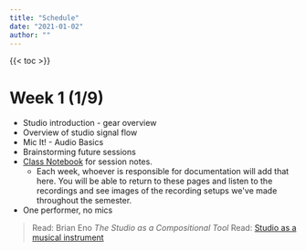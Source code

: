 ```yaml
---
title: "Schedule"
date: "2021-01-02"
author: ""
---
```


{{< toc >}}

# Week 1 (1/9)

- Studio introduction - gear overview
- Overview of studio signal flow
- Mic It! - Audio Basics
- Brainstorming future sessions
- [Class Notebook](https://dakotastateuniversity-my.sharepoint.com/:o:/g/personal/tate_carson_dsu_edu/EpqToghGiLlHs8uPcTDLZNUBTtNnx9OYDQkXYAtyt-QnYQ?e=VXcjaT) for session notes.
  - Each week, whoever is responsible for documentation will add that here. You will be able to return to these pages and listen to the recordings and see images of the recording setups we've made throughout the semester.
- One performer, no mics

> Read: Brian Eno _The Studio as a Compositional Tool_
> Read: [Studio as a musical instrument](https://www.ableton.com/en/blog/studio-as-an-instrument-part-1/?mtm_campaign=related-recommendation&mtm_source=blog&mtm_medium=related)

<!--
# Week 2 (1/16)

- [Guessing a Mic Position](../posts/week-2)
- Mic It! - "Good Sound"
- Mic It! - About Microphones Part 1
- one performer, one mic

> Read and respond: [Microphone - Reading Assignment](x-devonthink-item://1D4EDC59-F078-4B18-A043-93F7E327900E)
> Read: [Studio as a musical instrument 2](https://www.ableton.com/en/blog/studio-as-an-instrument-part-2/?mtm_campaign=related-recommendation&mtm_source=blog&mtm_medium=related)

# Week 3 (1/23)

- talk about [Project 1](../projects/#project-1)
- Mic It! - EQ Basics
- Mic It! - The Effect of Microphone Position
- talk about previous recordings

> Quiz 1 - Microphones
> Read: [Studio as a musical instrument 3](https://www.ableton.com/en/blog/studio-as-an-instrument-part-3/?mtm_campaign=related-recommendation&mtm_source=blog&mtm_medium=related)

# Week 4 (1/30)

- voice
- Mic It! - Recording Vocals

# Week 5 (2/6)

- Male Voice
- Project 1 due

# Week 6 (2/13)

- multiple mics, one performer
- Mic It! - Stereo Imaging

# Week 7 (2/20)

- Mic It! - Stereo Microphone Arrays
- multiple mics, one performer
- Introduce [Session Plan](x-devonthink-item://AEF29D46-6D95-4FC2-B79B-6E83882F4CA1). Starting in week 9, we'll have groups of musicians come in to record. You'll work in groups to run the session: producer, studio tech, and engineer. You'll create and execute the plan for your scheduled week as a group.
- Read [Studio Tips and Tricks](x-devonthink-item://303C627A-943E-4B30-8DCD-95E9D2AD4838) as preparation for your session. Be ready to answer some questions from [recording-plan-discussion](x-devonthink-item://19080DDB-F977-49C4-90A2-5E27D1332CE1) next week.

# Week 8 (2/27)

- Mic It! - Drum Miking
- Intro [Project 2](../projects/#project-2) - Due on X
- multiple mics, one performer

# Week 9 (3/6)

- multiple mics, multiple performers

# Week 10 (3/13)

- Spring Break - No Classes

# Week 11 (3/20)

- Project 2 due
- multiple mics, multiple performers

# Week 12 (3/27)

- multiple mics, multiple performers

# Week 13 (4/3)

- multiple mics, multiple performers

# Week 14 (4/10)

- multiple mics, multiple performers

# Week 15 (4/17)

- multiple mics, multiple performers

# Week 16 (4/24)

> Exam - Regularly scheduled class time Thursday, May 4th, 5 - 7:30 pm -->
